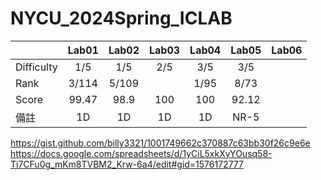 # NYCU_2024Spring_ICLAB

|             | Lab01  | Lab02 | Lab03 | Lab04 | Lab05 | Lab06 | 
| ------------|:------:|:-----:|:-----:|:-----:|:-----:|:-----:|
| Difficulty  |  1/5   |  1/5  |2/5|3/5|3/5|||
| Rank        |  3/114 | 5/109   ||1/95|8/73|||
| Score       |  99.47 |   98.9 |100|100|92.12|||
| 備註  |1D |1D|1D|1D|NR-5|||

https://gist.github.com/billy3321/1001749662c370887c63bb30f26c9e6e
https://docs.google.com/spreadsheets/d/1yCiL5xkXyYOusq58-Ti7CFu0g_mKm8TVBM2_Krw-6a4/edit#gid=1576172777
